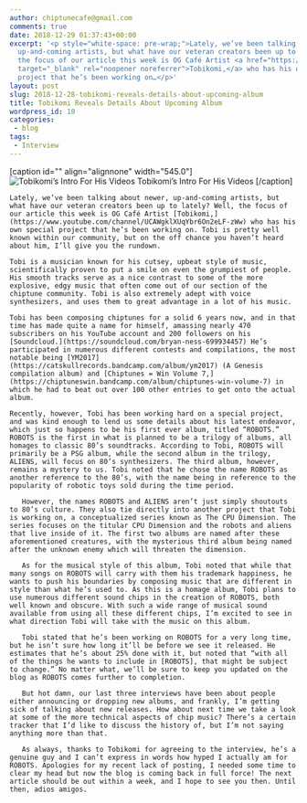 ```yaml
---
author: chiptunecafe@gmail.com
comments: true
date: 2018-12-29 01:37:43+00:00
excerpt: '<p style="white-space: pre-wrap;">Lately, we’ve been talking about newer,
  up-and-coming artists, but what have our veteran creators been up to lately? Well,
  the focus of our article this week is OG Café Artist <a href="https://www.youtube.com/channel/UCAWgklXUqYbr6On2eLF-zWw"
  target="_blank" rel="noopener noreferrer">Tobikomi,</a> who has his own special
  project that he’s been working on…</p>'
layout: post
slug: 2018-12-28-tobikomi-reveals-details-about-upcoming-album
title: Tobikomi Reveals Details About Upcoming Album
wordpress_id: 10
categories:
 - blog
tags:
 - Interview
---
```


[caption id="" align="alignnone" width="545.0"]![ Tobikomi’s Intro For His Videos ](https://images.squarespace-cdn.com/content/v1/5bfb3cac1aef1da317d0f89a/1546040385769-J41ZJV3NBAH0Z6IKC0VT/ke17ZwdGBToddI8pDm48kEnXDbp1b5AjnCAkvbMpOK5Zw-zPPgdn4jUwVcJE1ZvWQUxwkmyExglNqGp0IvTJZUJFbgE-7XRK3dMEBRBhUpztpS0Jku_EXnrWMEKp1Gk--O-TwuEAU3na74EB-jYSV7LxtoMSSrzd38eBgHVlYco/Tobikomi.png?format=original)  Tobikomi’s Intro For His Videos [/caption] 
  



	Lately, we’ve been talking about newer, up-and-coming artists, but what have our veteran creators been up to lately? Well, the focus of our article this week is OG Café Artist [Tobikomi,](https://www.youtube.com/channel/UCAWgklXUqYbr6On2eLF-zWw) who has his own special project that he’s been working on. Tobi is pretty well known within our community, but on the off chance you haven’t heard about him, I’ll give you the rundown.

	Tobi is a musician known for his cutsey, upbeat style of music, scientifically proven to put a smile on even the grumpiest of people. His smooth tracks serve as a nice contrast to some of the more explosive, edgy music that often come out of our section of the chiptune community. Tobi is also extremely adept with voice synthesizers, and uses them to great advantage in a lot of his music.

	Tobi has been composing chiptunes for a solid 6 years now, and in that time has made quite a name for himself, amassing nearly 470 subscribers on his YouTube account and 200 followers on his [Soundcloud.](https://soundcloud.com/bryan-ness-699934457) He’s participated in numerous different contests and compilations, the most notable being [YM2017](https://catskullrecords.bandcamp.com/album/ym2017) (A Genesis compilation album) and [Chiptunes = Win Volume 7,](https://chiptuneswin.bandcamp.com/album/chiptunes-win-volume-7) in which he had to beat out over 100 other entries to get onto the actual album.

	Recently, however, Tobi has been working hard on a special project, and was kind enough to lend us some details about his latest endeavor, which just so happens to be his first ever album, titled “ROBOTS.” ROBOTS is the first in what is planned to be a trilogy of albums, all homages to classic 80’s soundtracks. According to Tobi, ROBOTS will primarily be a PSG album, while the second album in the trilogy, ALIENS, will focus on 80’s synthesizers. The third album, however, remains a mystery to us. Tobi noted that he chose the name ROBOTS as another reference to the 80’s, with the name being in reference to the popularity of robotic toys sold during the time period.

       However, the names ROBOTS and ALIENS aren’t just simply shoutouts to 80’s culture. They also tie directly into another project that Tobi is working on, a conceptualized series known as The CPU Dimension. The series focuses on the titular CPU Dimension and the robots and aliens that live inside of it. The first two albums are named after these aforementioned creatures, with the mysterious third album being named after the unknown enemy which will threaten the dimension.

       As for the musical style of this album, Tobi noted that while that many songs on ROBOTS will carry with them his trademark happiness, he wants to push his boundaries by composing music that are different in style than what he’s used to. As this is a homage album, Tobi plans to use numerous different sound chips in the creation of ROBOTS, both well known and obscure. With such a wide range of musical sound available from using all these different chips, I’m excited to see in what direction Tobi will take with the music on this album.

       Tobi stated that he’s been working on ROBOTS for a very long time, but he isn’t sure how long it’ll be before we see it released. He estimates that he’s about 25% done with it, but noted that “with all of the things he wants to include in [ROBOTS], that might be subject to change.” No matter what, we’ll be sure to keep you updated on the blog as ROBOTS comes further to completion.

       But hot damn, our last three interviews have been about people either announcing or dropping new albums, and frankly, I’m getting sick of talking about new releases. How about next time we take a look at some of the more technical aspects of chip music? There’s a certain tracker that I’d like to discuss the history of, but I’m not saying anything more than that. 

       As always, thanks to Tobikomi for agreeing to the interview, he’s a genuine guy and I can’t express in words how hyped I actually am for ROBOTS. Apologies for my recent lack of posting, I needed some time to clear my head but now the blog is coming back in full force! The next article should be out within a week, and I hope to see you then. Until then, adios amigos.
